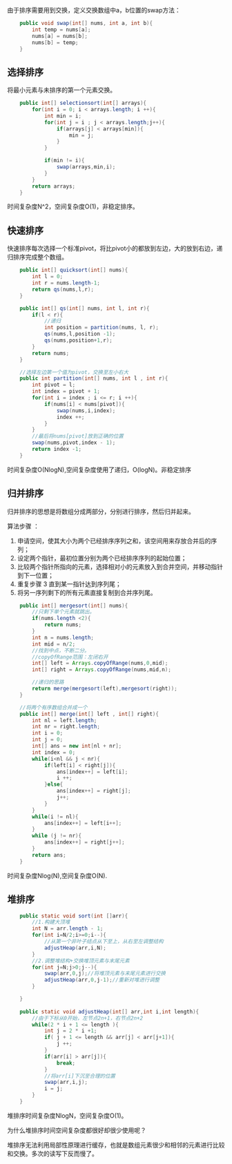 由于排序需要用到交换，定义交换数组中a，b位置的swap方法：
```java
    public void swap(int[] nums, int a, int b){
        int temp = nums[a];
        nums[a] = nums[b];
        nums[b] = temp;
    }
```

## 选择排序
将最小元素与未排序的第一个元素交换。
```java
    public int[] selectionsort(int[] arrays){
        for(int i = 0; i < arrays.length; i ++){
            int min = i;
            for(int j = i ; j < arrays.length;j++){
                if(arrays[j] < arrays[min]){
                    min = j;
                }
            }

            if(min != i){
                swap(arrays,min,i);
            }
        }
        return arrays;
    }
```

时间复杂度N^2，空间复杂度O(1)，非稳定排序。

## 快速排序
快速排序每次选择一个标准pivot，将比pivot小的都放到左边，大的放到右边，递归排序完成整个数组。
```java
    public int[] quicksort(int[] nums){
        int l = 0;
        int r = nums.length-1;
        return qs(nums,l,r);
    }

    public int[] qs(int[] nums, int l, int r){
        if(l < r){
            //递归
            int position = partition(nums, l, r);
            qs(nums,l,position -1);
            qs(nums,position+1,r);
        }
        return nums;
    }

    //选择左边第一个值为pivot，交换至左小右大
    public int partition(int[] nums, int l , int r){
        int pivot = l;
        int index = pivot + 1;
        for(int i = index ; i <= r; i ++){
            if(nums[i] < nums[pivot]){
                swap(nums,i,index);
                index ++;
            }
        }
        //最后将nums[pivot]放到正确的位置 
        swap(nums,pivot,index - 1);
        return index -1;
    }
```
时间复杂度O(NlogN),空间复杂度使用了递归，O(logN)。非稳定排序

## 归并排序
归并排序的思想是将数组分成两部分，分别进行排序，然后归并起来。

算法步骤 ：
1. 申请空间，使其大小为两个已经排序序列之和，该空间用来存放合并后的序列；
2. 设定两个指针，最初位置分别为两个已经排序序列的起始位置；
3. 比较两个指针所指向的元素，选择相对小的元素放入到合并空间，并移动指针到下一位置；
4. 重复步骤 3 直到某一指针达到序列尾；
5. 将另一序列剩下的所有元素直接复制到合并序列尾。

```java
    public int[] mergesort(int[] nums){
        //只剩下单个元素就跳出。
        if(nums.length <2){
            return nums;
        }
        int n = nums.length;
        int mid = n/2;
        //找到中点，不断二分。
        //copyOfRange范围：左闭右开
        int[] left = Arrays.copyOfRange(nums,0,mid);
        int[] right = Arrays.copyOfRange(nums,mid,n);

        //递归的思路
        return merge(mergesort(left),mergesort(right));
    }

    //将两个有序数组合并成一个
    public int[] merge(int[] left , int[] right){
        int nl = left.length;
        int nr = right.length;
        int i = 0;
        int j = 0;
        int[] ans = new int[nl + nr];
        int index = 0;
        while(i<nl && j < nr){
            if(left[i] < right[j]){
                ans[index++] = left[i];
                i ++;
            }else{
                ans[index++] = right[j];
                j++;
            }
        }
        while(i != nl){
            ans[index++] = left[i++];
        }
        while (j != nr){
            ans[index++] = right[j++];
        }
        return ans;
    }
```

时间复杂度Nlog(N),空间复杂度O(N).

## 堆排序
```java
    public static void sort(int []arr){
        //1.构建大顶堆
        int N = arr.length - 1;
        for(int i=N/2;i>=0;i--){
            //从第一个非叶子结点从下至上，从右至左调整结构
            adjustHeap(arr,i,N);
        }
        //2.调整堆结构+交换堆顶元素与末尾元素
        for(int j=N;j>0;j--){
            swap(arr,0,j);//将堆顶元素与末尾元素进行交换
            adjustHeap(arr,0,j-1);//重新对堆进行调整
        }

    }
    
    public static void adjustHeap(int[] arr,int i,int length){
        //由于下标从0开始，左节点2n+1，右节点2n+2
        while(2 * i + 1 <= length ){
            int j = 2 * i +1;
            if( j + 1 <= length && arr[j] < arr[j+1]){
                j ++;
            }
            if(arr[i] > arr[j]){
                break;
            }
            //将arr[i]下沉至合理的位置
            swap(arr,i,j);
            i = j;
        }
    }
```
堆排序时间复杂度NlogN，空间复杂度O(1)。

为什么堆排序时间空间复杂度都很好却很少使用呢？

堆排序无法利用局部性原理进行缓存，也就是数组元素很少和相邻的元素进行比较和交换。多次的读写下反而慢了。

